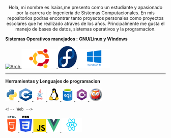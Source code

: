 <!-- 
- 👋 Hi, I’m @IGerardoJR
- 👀 I’m interested in ... learning new programming languajes
- 🌱 I’m currently learning ... front end technologies , c# , Java and Python
- 💞️ I’m looking to collaborate on ... web proyects
- 📫 How to reach me ... **igerardo0808@gmail.com**
-->

<!--![gifBienvenida](https://camo.githubusercontent.com/5e872457519ec5933f5b4f77be541d5adcecd073eda3edae6fed197930a99794/68747470733a2f2f656d6f6a69732e736c61636b6d6f6a69732e636f6d2f656d6f6a69732f696d616765732f313537393231363131312f373535302f70696b616368755f776176652e6769663f31353739323136313131)-->

<p dir="auto" align="center">
Hola, mi nombre es Isaias,me presento como un estudiante y apasionado por la carrera de Ingenieria de Sistemas Computacionales.
En mis repositorios podras encontrar tanto proyectos personales como proyectos escolares que he realizado atraves de los años.
Principalmente me gusta el manejo de bases de datos, sistemas operativos y la programacion.


**Sistemas Operativos manejados :**
**GNU/Linux y Windows**

<p dir="auto" align="left">
  <!-- Arch Linux -->
  <a href="https://archlinux.org/" rel="nofollow">
    <img src="https://archlinux.org/static/logos/archlinux-logo-dark-90dpi.ebdee92a15b3.png" width="110" height="60" alt="Arch" target="_blank">  
  </a>
    <!-- Ubuntu -->
  <a href="https://ubuntu.com/download/" rel="nofollow">
    <img src="https://github.com/IGerardoJR/testImages/blob/main/ImagenesGit/bugbuntu.png" width="110" height="60" alt="Bugbuntu"target="_blank">  
  </a>
      <!-- Fedora -->
   <a href="https://getfedora.org/es/" rel="nofollow">
    <img src="https://github.com/IGerardoJR/testImages/blob/main/ImagenesGit/Fedora-logo.png" width="60" height="70" alt="Fedora" target="_blank">  
  </a> 
      <!--Centos -->
  <!-- <a href="https://www.centos.org/download/" rel="nofollow">
    <img src="https://github.com/IGerardoJR/testImages/blob/main/ImagenesGit/centos7_transparente.png" width="100" height="60" alt="CentOS">  
  </a> -->
      <!--Windows 10 -->
  <a href="https://www.microsoft.com/es-es/software-download/windows10ISO/" rel="nofollow">
    <img src="https://github.com/IGerardoJR/testImages/blob/main/ImagenesGit/w10_transparente.png" width="100" height="60" alt="CentOS" target="_blank">  
  </a>
 <hr>
 
<b>Herramientas y Lenguajes de programacion</b>

<p dir="auto" align="left">
  <!-- Python -->
  <a href="https://www.python.org/" rel="nofollow">
    <img src="https://github.com/IGerardoJR/testImages/blob/main/ImagenesGit/python.svg" width="40" height="40" alt="python" target="_blank">  
  </a>
  <!-- C++ -->
  <a href="https://www.w3schools.com/CPP/default.asp" rel="nofollow">
    <img src="https://github.com/IGerardoJR/testImages/blob/main/ImagenesGit/cppPng.png" width="40" height="40" alt="cpp" target="_blank">
  </a>
  <!-- Java -->
   <a href="https://www.geeksforgeeks.org/java/" rel="nofollow">
    <img src="https://github.com/IGerardoJR/testImages/blob/main/ImagenesGit/javaTransparente.png" width="40" height="40" alt="javita" target="_blank">
  </a>
  <!-- Bash -->
     <a href="https://www.w3schools.io/terminal/bash-tutorials/" rel="nofollow">
    <img src="https://github.com/IGerardoJR/testImages/blob/main/ImagenesGit/gnu.svg" width="40" height="40" alt="Bash/Shell" target="_blank">
  </a>
  <!-- SQL -->
   <a href="https://www.geeksforgeeks.org/sql-tutorial/" rel="nofollow">
    <img src="https://github.com/IGerardoJR/testImages/blob/main/ImagenesGit/sqlTrans.png" width="40" height="40" alt="Sql" target="_blank">
  </a>
 <!-- C Sharp -->
   <a href="https://docs.microsoft.com/en-us/dotnet/csharp/" rel="nofollow">
    <img src="https://github.com/IGerardoJR/testImages/blob/main/ImagenesGit/csharp_transparente.png" width="40" height="40" alt="csharp" target="_blank">
  </a>
   <!-- Prolog -->
   <a href="https://www.swi-prolog.org/" rel="nofollow">
    <img src="https://github.com/IGerardoJR/testImages/blob/main/ImagenesGit/prlog.png" width="40" height="40" alt="prolog" target="_blank">
  </a>
  
    <!-- Web -->
  <!-- HTML -->
   <a href="https://developer.mozilla.org/es/docs/Web/HTML" rel="nofollow">
      <img src="https://github.com/IGerardoJR/testImages/blob/main/html.png" width="40" height="50" alt="html5" target="_blank">
  </a>
   <!-- CSS -->
   <a href="https://developer.mozilla.org/es/docs/Web/CSS" rel="nofollow">
      <img src="https://github.com/IGerardoJR/testImages/blob/main/csslogo.png" width="40" height="50" alt="css" target="_blank">
  </a>
  <!-- JS -->
   <a href="https://www.javascript.com/" rel="nofollow">
      <img src="https://github.com/IGerardoJR/testImages/blob/main/javascript.png" width="40" height="40" alt="javascript" target="_blank">
  </a>
   <!-- Vue -->
   <a href="https://vuejs.org/" rel="nofollow">
      <img src="https://github.com/IGerardoJR/testImages/blob/main/vuejs.png" width="40" height="40" alt="vuejs" target="_blank">
  </a>
  <!-- REACT -->
   <a href="https://es.reactjs.org/" rel="nofollow">
      <img src="https://github.com/IGerardoJR/testImages/blob/main/prueba-unscreen.gif" width="65" height="45" alt="reactjs" target="_blank">
  </a>
   
  <br>
<!--![Anurag's GitHub stats](https://github-readme-stats.vercel.app/api?username=https://github.com/IGerardoJR&show_icons=true&theme=radical) -->
<!---
IGerardoJR/IGerardoJR is a ✨ special ✨ repository because its `README.md` (this file) appears on your GitHub profile.
You can click the Preview link to take a look at your changes.
--->


